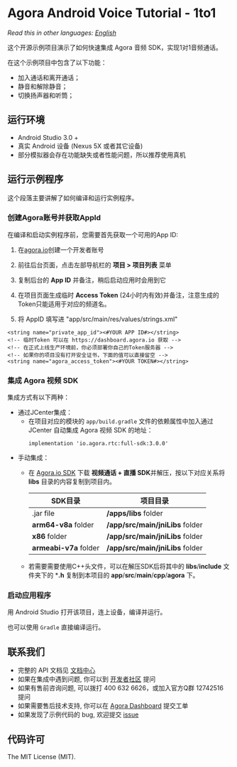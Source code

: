 # Agora Android Voice Tutorial - 1to1

*Read this in other languages: [English](README.md)*

这个开源示例项目演示了如何快速集成 Agora 音频 SDK，实现1对1音频通话。

在这个示例项目中包含了以下功能：

- 加入通话和离开通话；
- 静音和解除静音；
- 切换扬声器和听筒；

## 运行环境
- Android Studio 3.0 +
- 真实 Android 设备 (Nexus 5X 或者其它设备)
- 部分模拟器会存在功能缺失或者性能问题，所以推荐使用真机

## 运行示例程序

这个段落主要讲解了如何编译和运行实例程序。

### 创建Agora账号并获取AppId

在编译和启动实例程序前，您需要首先获取一个可用的App ID:
1. 在[agora.io](https://dashboard.agora.io/signin/)创建一个开发者账号
2. 前往后台页面，点击左部导航栏的 **项目 > 项目列表** 菜单
3. 复制后台的 **App ID** 并备注，稍后启动应用时会用到它
4. 在项目页面生成临时 **Access Token** (24小时内有效)并备注，注意生成的Token只能适用于对应的频道名。

5. 将 AppID 填写进 "app/src/main/res/values/strings.xml"
  ```
  <string name="private_app_id"><#YOUR APP ID#></string>
  <!-- 临时Token 可以在 https://dashboard.agora.io 获取 -->
  <!-- 在正式上线生产环境前，你必须部署你自己的Token服务器 -->
  <!-- 如果你的项目没有打开安全证书，下面的值可以直接留空 -->
  <string name="agora_access_token"><#YOUR TOKEN#></string>
  ```

### 集成 Agora 视频 SDK

集成方式有以下两种：
  - 通过JCenter集成：
    - 在项目对应的模块的 `app/build.gradle` 文件的依赖属性中加入通过 JCenter 自动集成 Agora 视频 SDK 的地址：
      ```
      implementation 'io.agora.rtc:full-sdk:3.0.0'
      ```
  - 手动集成：
    - 在 [Agora.io SDK](https://www.agora.io/cn/download/) 下载 **视频通话 + 直播 SDK**并解压，按以下对应关系将 **libs** 目录的内容复制到项目内。
      
      SDK目录|项目目录
      ---|---
      .jar file|**/apps/libs** folder
      **arm64-v8a** folder|**/app/src/main/jniLibs** folder
      **x86** folder|**/app/src/main/jniLibs** folder
      **armeabi-v7a** folder|**/app/src/main/jniLibs** folder
    - 若需要需要使用C++头文件，可以在解压SDK后将其中的 **libs**/**include** 文件夹下的 ***.h** 复制到本项目的 **app**/**src**/**main**/**cpp**/**agora** 下。


### 启动应用程序

用 Android Studio 打开该项目，连上设备，编译并运行。

也可以使用 `Gradle` 直接编译运行。

## 联系我们
- 完整的 API 文档见 [文档中心](https://docs.agora.io/cn/)
- 如果在集成中遇到问题, 你可以到 [开发者社区](https://dev.agora.io/cn/) 提问
- 如果有售前咨询问题, 可以拨打 400 632 6626，或加入官方Q群 12742516 提问
- 如果需要售后技术支持, 你可以在 [Agora Dashboard](https://dashboard.agora.io) 提交工单
- 如果发现了示例代码的 bug, 欢迎提交 [issue](https://github.com/AgoraIO/Basic-Audio-Call/issues)

## 代码许可
The MIT License (MIT).
